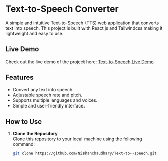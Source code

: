 # Text-to-Speech Converter

A simple and intuitive Text-to-Speech (TTS) web application that converts text into speech. This project is built with React js and Tailwindcss making it lightweight and easy to use.

## Live Demo

Check out the live demo of the project here: [Text-to-Speech Live Demo](https://text-to-speech-beige.vercel.app/)

## Features

- Convert any text into speech.
- Adjustable speech rate and pitch.
- Supports multiple languages and voices.
- Simple and user-friendly interface.

## How to Use

1. **Clone the Repository**  
   Clone this repository to your local machine using the following command:
   ```bash
   git clone https://github.com/Nishanchaudhary/Text-to--speech.git
